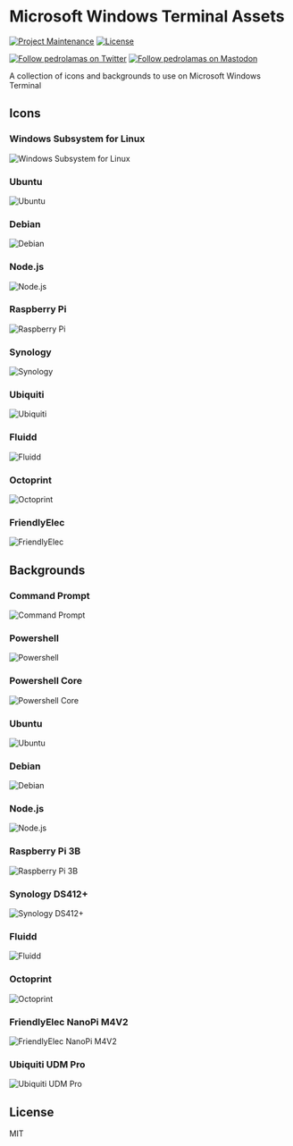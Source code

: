 # Microsoft Windows Terminal Assets

[![Project Maintenance](https://img.shields.io/maintenance/yes/2023.svg)](https://github.com/pedrolamas/windows-terminal-assets 'GitHub Repository')
[![License](https://img.shields.io/github/license/pedrolamas/windows-terminal-assets.svg)](https://github.com/pedrolamas/windows-terminal-assets/blob/master/LICENSE 'License')

[![Follow pedrolamas on Twitter](https://img.shields.io/twitter/follow/pedrolamas?label=Follow%20@pedrolamas%20on%20Twitter&style=social)](https://twitter.com/pedrolamas)
[![Follow pedrolamas on Mastodon](https://img.shields.io/mastodon/follow/109365776481898704?label=Follow%20@pedrolamas%20on%20Mastodon&domain=https%3A%2F%2Fhachyderm.io&style=social)](https://hachyderm.io/@pedrolamas)

A collection of icons and backgrounds to use on Microsoft Windows Terminal

## Icons

### Windows Subsystem for Linux

![Windows Subsystem for Linux](/icons/wsl.png)

### Ubuntu

![Ubuntu](/icons/ubuntu.png)

### Debian

![Debian](/icons/debian.png)

### Node.js

![Node.js](/icons/node-js.png)

### Raspberry Pi

![Raspberry Pi](/icons/raspberry-pi.png)

### Synology

![Synology](/icons/synology.png)

### Ubiquiti

![Ubiquiti](/icons/ubiquiti.png)

### Fluidd

![Fluidd](/icons/fluidd.png)

### Octoprint

![Octoprint](/icons/octoprint.png)

### FriendlyElec

![FriendlyElec](/icons/friendlyelec.png)

## Backgrounds

### Command Prompt

![Command Prompt](/backgrounds/command-prompt.png)

### Powershell

![Powershell](/backgrounds/powershell.png)

### Powershell Core

![Powershell Core](/backgrounds/powershell-core.png)

### Ubuntu

![Ubuntu](/backgrounds/ubuntu.png)

### Debian

![Debian](/backgrounds/debian.png)

### Node.js

![Node.js](/backgrounds/node-js.png)

### Raspberry Pi 3B

![Raspberry Pi 3B](/backgrounds/raspberry-pi-3b.png)

### Synology DS412+

![Synology DS412+](/backgrounds/synology-ds412+.png)

### Fluidd

![Fluidd](/backgrounds/fluidd.png)

### Octoprint

![Octoprint](/backgrounds/octoprint.png)

### FriendlyElec NanoPi M4V2

![FriendlyElec NanoPi M4V2](/backgrounds/friendlyelec-nanopi-m4v2.png)

### Ubiquiti UDM Pro

![Ubiquiti UDM Pro](/backgrounds/ubiquiti-udm-pro.png)

## License

MIT
